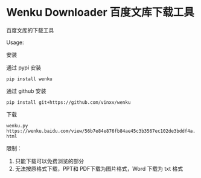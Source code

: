 # Wenku Downloader 百度文库下载工具

百度文库的下载工具

Usage:

安装

通过 pypi 安装

`pip install wenku`

通过 github 安装

`pip install git+https://github.com/vinxv/wenku`

下载

`wenku.py https://wenku.baidu.com/view/56b7e84e876fb84ae45c3b3567ec102de3bddf4a.html`

限制：

1. 只能下载可以免费浏览的部分
2. 无法按原格式下载，PPT和 PDF下载为图片格式，Word 下载为 txt 格式
